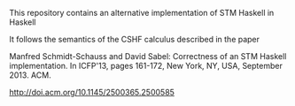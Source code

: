 This repository contains an alternative implementation of STM Haskell in Haskell

It follows the semantics of the CSHF calculus described in the paper

Manfred Schmidt-Schauss and David Sabel:
Correctness of an STM Haskell implementation. 
In ICFP'13, pages 161-172, New York, NY, USA, September 2013. ACM.

http://doi.acm.org/10.1145/2500365.2500585



